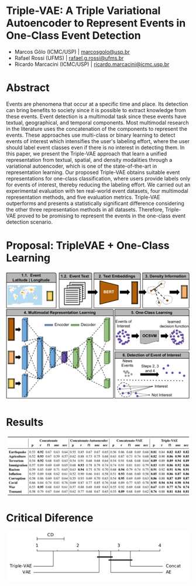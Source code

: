 # Triple-VAE: A Triple Variational Autoencoder to Represent Events in One-Class Event Detection 
- Marcos Gôlo (ICMC/USP) | marcosgolo@usp.br
- Rafael Rossi (UFMS) | rafael.g.rossi@ufms.br
- Ricardo Marcacini (ICMC/USP) | ricardo.marcacini@icmc.usp.br

# Abstract
Events are phenomena that occur at a specific time and place. Its detection can bring benefits to society since it is possible to extract knowledge from these events. Event detection is a multimodal task since these events have textual, geographical, and temporal components. Most multimodal research in the literature uses the concatenation of the components to represent the events. These approaches use multi-class or binary learning to detect events of interest which intensifies the user's labeling effort, where the user should label event classes even if there is no interest in detecting them. In this paper, we present the Triple-VAE approach that learn a unified representation from textual, spatial, and density modalities through a variational autoencoder, which is one of the state-of-the-art in representation learning. Our proposed Triple-VAE obtains suitable event representations for one-class classification, where users provide labels only for events of interest, thereby reducing the labeling effort. We carried out an experimental evaluation with ten real-world event datasets, four multimodal representation methods, and five evaluation metrics. Triple-VAE outperforms and presents a statistically significant difference considering the other three representation methods in all datasets. Therefore, Triple-VAE proved to be promising to represent the events in the one-class event detection scenario.

# Proposal: TripleVAE + One-Class Learning
![Proposal](/images/TVAE.png)

# Results
![Results](/images/results.png)

# Critical Diference
![Results](/images/nemenyi.png)








